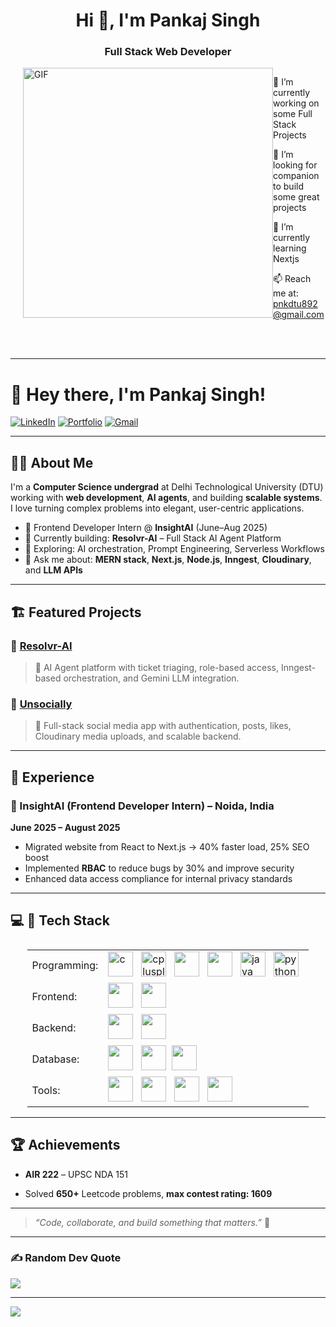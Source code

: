 <h1 align="center">Hi 👋, I'm Pankaj Singh</h1>
<h3 align="center">Full Stack Web Developer</h3>

<div style="display: flex; align-items: flex-start; justify-content: end;">
  <img align="right" alt="GIF" width="400" src="https://user-images.githubusercontent.com/74038190/229223263-cf2e4b07-2615-4f87-9c38-e37600f8381a.gif" style="max-width: 100%;">
  <br>
  <br>
  <div style="max-width: calc(100% - 420px);">
    <p>🔭 I’m currently working on some Full Stack Projects</p>
<!--     <p>👯 I’m looking for Job and Internships</p> -->
    <p>🤝 I’m looking for companion to build some great projects</p>
    <p>🌱 I’m currently learning Nextjs</p>
<!--     <p>💬 Ask me about <b>DSA</b> / <b>MERN</b> stack</p> -->
<!--     <p>👨‍💻 All of my projects are available in <a href="https://github.com/AkashJana18?tab=repositories">Repositories</a></p> -->
    <p>📫 Reach me at: <a href="mailto:pnkdtu892@gmail.com">pnkdtu892@gmail.com</a></p>
  </div>
</div>
<br>
<br>

---

# 👋 Hey there, I'm Pankaj Singh!

[![LinkedIn](https://img.shields.io/badge/LinkedIn-blue?logo=linkedin&logoColor=white)](https://linkedin.com/in/pnk892) 
[![Portfolio](https://img.shields.io/badge/Portfolio-000?logo=firefox&logoColor=white)](https://portfolio-devultimetas-projects.vercel.app/)
[![Gmail](https://img.shields.io/badge/Email-D14836?logo=gmail&logoColor=white)](mailto:pnkdtu892@gmail.com)

---

## 🧑‍💻 About Me

I'm a **Computer Science undergrad** at Delhi Technological University (DTU) working with **web development**, **AI agents**, and building **scalable systems**. I love turning complex problems into elegant, user-centric applications.

- 💼 Frontend Developer Intern @ **InsightAI** (June–Aug 2025)
- 🔭 Currently building: **Resolvr-AI** – Full Stack AI Agent Platform  
- 🌱 Exploring: AI orchestration, Prompt Engineering, Serverless Workflows  
- 💬 Ask me about: **MERN stack**, **Next.js**, **Node.js**, **Inngest**, **Cloudinary**, and **LLM APIs**

---

## 🏗️ Featured Projects

### 🔹 [Resolvr-AI](https://github.com/your-username/resolvr-ai)
> 🧠 AI Agent platform with ticket triaging, role-based access, Inngest-based orchestration, and Gemini LLM integration.

### 🔹 [Unsocially](https://github.com/your-username/unsocially)
> 🔗 Full-stack social media app with authentication, posts, likes, Cloudinary media uploads, and scalable backend.

---

## 📜 Experience

### 💼 InsightAI (Frontend Developer Intern) – Noida, India  
**June 2025 – August 2025**

- Migrated website from React to Next.js → 40% faster load, 25% SEO boost  
- Implemented **RBAC** to reduce bugs by 30% and improve security  
- Enhanced data access compliance for internal privacy standards

---
## 💻 🚀 Tech Stack
<table style="display: flex; align-items: center; justify-content: center;">
  <tr>
    <td>Programming:</td>
    <td>
    <img src="https://skillicons.dev/icons?i=c" alt="c" width="40" height="40"/> </a>&nbsp;
    <img src="https://skillicons.dev/icons?i=cpp" alt="cplusplus" width="40" height="40"/> </a>&nbsp;
    <img src="https://skillicons.dev/icons?i=js"  width="40" height="40"/> </a>&nbsp; 
    <img src="https://skillicons.dev/icons?i=ts"  width="40" height="40"/> </a>&nbsp; 
    <img src="https://skillicons.dev/icons?i=java" alt="java" width="40" height="40"/> </a>&nbsp;
    <img src="https://skillicons.dev/icons?i=py" alt="python" width="40" height="40"/> </a>&nbsp;
    </td>
  </tr>
  <tr>
    <td>Frontend:</td>
    <td> 
     <img src="https://skillicons.dev/icons?i=react"  width="40" height="40"/> </a>&nbsp; 
     <img src="https://skillicons.dev/icons?i=next"  width="40" height="40"/> </a>&nbsp; 
    </td>
  </tr>
  <!-- <tr>
    <td>UI Libraries & Frameworks:</td>
    <td> 
      <img src="https://skillicons.dev/icons?i=bootstrap"  width="40" height="40"/> </a>&nbsp;
      <img src="https://skillicons.dev/icons?i=tailwind"  width="40" height="40"/> </a>&nbsp;
    </td>
  </tr> -->
  <tr>
    <td>Backend:</td>
    <td>
     <img src="https://skillicons.dev/icons?i=nodejs"  width="40" height="40"/> </a>&nbsp;
     <img src="https://skillicons.dev/icons?i=expressjs"  width="40" height="40"/> </a>&nbsp;
  </tr>
  <tr>
    <td>Database:</td>
    <td> <img src="https://skillicons.dev/icons?i=mongodb"  width="40" height="40"/> </a>&nbsp; 
     <img src="https://skillicons.dev/icons?i=mysql"  width="40" height="40"/></a>&nbsp;
     <img src="https://skillicons.dev/icons?i=postgresql"  width="40" height="40"/> </a>&nbsp;
    </td>
  </tr>
  <tr>
    <td>Tools:</td>
    <td>
      <img src="https://skillicons.dev/icons?i=vercel"  width="40" height="40"/> </a>&nbsp;
      <img src="https://skillicons.dev/icons?i=git"  width="40" height="40"/> </a>&nbsp;
      <img src="https://skillicons.dev/icons?i=bash"  width="40" height="40"/> </a>&nbsp;
<!--       <img src="https://skillicons.dev/icons?i=linux"  width="40" height="40"/> </a>&nbsp; -->
      <img src="https://skillicons.dev/icons?i=postman"  width="40" height="40"/> </a>&nbsp;
    </td>
  </tr>
</table>

---

## 🏆 Achievements

- **AIR 222** – UPSC NDA 151  
 
- Solved **650+** Leetcode problems, **max contest rating: 1609**

---

<!-- 
## 📈 GitHub Stats

![Pankaj's GitHub Stats](https://github-readme-stats.vercel.app/api?username=your-username&show_icons=true&theme=react)
![Top Languages](https://github-readme-stats.vercel.app/api/top-langs/?username=your-username&layout=compact&theme=react) -->


<!-- 
## 📫 Let’s Connect

Feel free to reach out or connect with me on:

- 📧 Email: [pnkdtu892@gmail.com](mailto:pnkdtu892@gmail.com)
- 💼 LinkedIn: [linkedin.com/in/pnk892](https://linkedin.com/in/pnk892k)
- 🌍 Portfolio: [your-portfolio.com](https://your-portfolio.com)

--- -->

> _“Code, collaborate, and build something that matters.”_ 🚀
---
<!-- 






# 👋 Hey, I'm Pankaj Singh

[![LinkedIn](https://img.shields.io/badge/LinkedIn-blue?logo=linkedin&logoColor=white)](https://linkedin.com/in/pnk892)
[![GitHub](https://img.shields.io/badge/GitHub-181717?logo=github&logoColor=white)](https://github.com/pnk-ltoc-892)
[![Gmail](https://img.shields.io/badge/Email-D14836?logo=gmail&logoColor=white)](mailto:pnkdtu892@gmail.com)
[![Resume](https://img.shields.io/badge/Resume-PDF-informational?logo=adobeacrobatreader&logoColor=white&color=red)](https://github.com/pnk-ltoc-892/pnk-ltoc-892/blob/main/PankajSingh.pdf)

---

## 👨‍💻 About Me

I'm a Computer Science student at **Delhi Technological University (DTU)** (2023–2027), passionate about solving real-world problems using full-stack development, AI agents, and backend systems.

  
- 🔐 Specialized in **Role-Based Access Control**, scalable backend APIs, and LLM-based agents  
- 🧠 Obsessed with clean architecture, structured prompts, and asynchronous workflows

---

## 🚀 Featured Projects

### 🔹 [Resolvr-AI](https://github.com/pnk-ltoc-892/Resolvr-AI)
> 🤖 Production-ready AI agent app for support ticket triaging  
> 🧠 Powered by Google Gemini + Inngest + Express + React

- Orchestrates AI agents using **event-driven background workflows**
- Generates structured JSON via prompt engineering
- Implements **RBAC**, priority scoring, and asynchronous notifications

### 🔹 [Unsocially](https://github.com/pnk-ltoc-892/unsocially)
> 🌐 Full Stack Social Media Application (MERN Stack)

- Features: posts, comments, likes, user profiles
- Secure backend with JWT, MongoDB, aggregation pipelines
- Cloudinary integration for media uploads + Redux-based frontend

---

## 🧰 Tech Stack

### 💻 Languages
`C` `C++` `Java` `JavaScript` `Python`

### ⚙️ Frameworks & Tools
`React` `Next.js` `Node.js` `Express` `Redux`  
`MongoDB` `PostgreSQL` `SQL` `Prisma`  
`Inngest` `Appwrite` `Supabase`  
`Git` `Docker` `Postman` `Render` `Vercel`

---

## 📜 Experience

### 💼 InsightAI (Software Engineer Intern) – Noida, India  
**June 2025 – August 2025**

- Migrated website from React to Next.js → 40% faster load, 25% SEO boost  
- Implemented **RBAC** to reduce bugs by 30% and improve security  
- Enhanced data access compliance for internal privacy standards

---

## 🏆 Achievements

- 🇮🇳 **AIR 222** – UPSC NDA 151  
- 🥇 Finalist (Top 5/50+) – Techstars Startup Weekend 2023  
- 🧠 Solved **650+ Leetcode problems**, max rating: 1609

---

## 📬 Contact

- 📧 Email: [pnkdtu892@gmail.com](mailto:pnkdtu892@gmail.com)
- 🌐 LinkedIn: [linkedin.com/in/pnk892](https://linkedin.com/in/pnk892)
- 💻 GitHub: [github.com/pnk-ltoc-892](https://github.com/pnk-ltoc-892)
- 📄 [View My Resume (PDF)](https://github.com/pnk-ltoc-892/pnk-ltoc-892/blob/main/PankajSingh.pdf)

---

> _"Code for clarity. Build for scale. Automate with AI."_  
> — Pankaj Singh -->

### ✍️ Random Dev Quote
![](https://quotes-github-readme.vercel.app/api?type=horizontal&theme=radical)

---
[![](https://visitcount.itsvg.in/api?id=pnk-itoc-892&icon=0&color=12)](https://visitcount.itsvg.in)

<!-- Proudly created with GPRM ( https://gprm.itsvg.in ) -->
<!--
- 👋 Hi, I’m @pnk-ltoc-892
- 👀 I’m interested in ...
- 🌱 I’m currently learning ...
- 💞️ I’m looking to collaborate on ...
- 📫 How to reach me ...
- 😄 Pronouns: ...
- ⚡ Fun fact: ...
-->

<!---
pnk-ltoc-892/pnk-ltoc-892 is a ✨ special ✨ repository because its `README.md` (this file) appears on your GitHub profile.
You can click the Preview link to take a look at your changes.
--->
